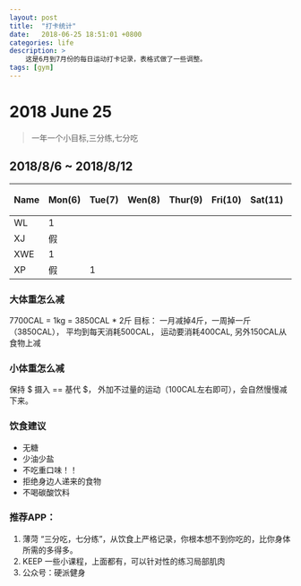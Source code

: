```yaml
---
layout: post
title:  "打卡统计"
date:   2018-06-25 18:51:01 +0800
categories: life
description: >
    这是6月到7月份的每日运动打卡记录，表格式做了一些调整。 
tags: [gym] 
---
```


# 2018 June 25
> 一年一个小目标,三分练,七分吃

## 2018/8/6  ~  2018/8/12

| Name | Mon(6) | Tue(7)  | Wen(8) | Thur(9)| Fri(10) | Sat(11) | Sun(12) | 红包|
|:----|:----|:----|:----|:----|:-----| ----|:-----|:--- |
| WL  |1||||||||
| XJ  |假||||||||
| XWE |1||||||||
| XP  |假|1|||||||


### 大体重怎么减
7700CAL = 1kg = 3850CAL * 2斤
目标： 一月减掉4斤，一周掉一斤（3850CAL），
平均到每天消耗500CAL， 运动要消耗400CAL,  另外150CAL从食物上减

### 小体重怎么减
保持  $ 摄入 ==  基代 $， 外加不过量的运动（100CAL左右即可），会自然慢慢减下来。

### 饮食建议
 - 无糖
 - 少油少盐
 - 不吃重口味！！
 - 拒绝身边人递来的食物
 - 不喝碳酸饮料

### 推荐APP：
1. 薄菏
   “三分吃，七分练”，从饮食上严格记录，你根本想不到你吃的，比你身体所需的多得多。
2. KEEP
   一些小课程，上面都有，可以针对性的练习局部肌肉
3. 公众号：硬派健身
